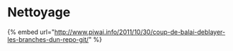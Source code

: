 # Nettoyage





{% embed url="http://www.piwai.info/2011/10/30/coup-de-balai-deblayer-les-branches-dun-repo-git/" %}



